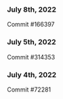 ### July 8th, 2022

Commit #166397

### July 5th, 2022

Commit #314353


### July 4th, 2022

Commit #72281
